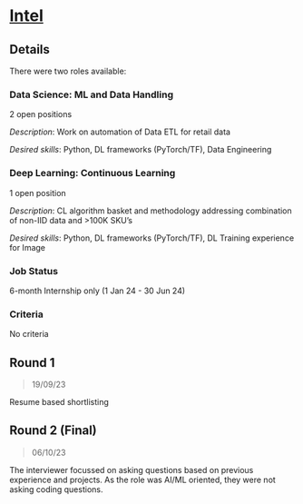 # [Intel](https://www.intel.com/)

## Details

There were two roles available:

### Data Science: ML and Data Handling

2 open positions

_Description_:
  Work on automation of Data ETL for retail data

_Desired skills_:
  Python, DL frameworks (PyTorch/TF), Data Engineering	

### Deep Learning: Continuous Learning

1 open position

_Description_:
  CL algorithm basket and methodology addressing combination of non-IID data and >100K SKU’s

_Desired skills_:
  Python, DL frameworks (PyTorch/TF), DL Training experience for Image

### Job Status

6-month Internship only (1 Jan 24 - 30 Jun 24)

### Criteria

No criteria

[comment]: # (Any other details go under this. This is a comment)


[comment]: # (Details about the rounds go under this comment.)

## Round 1

> 19/09/23

Resume based shortlisting

## Round 2 (Final)

> 06/10/23

The interviewer focussed on asking questions based on previous experience and projects.
As the role was AI/ML oriented, they were not asking coding questions.
